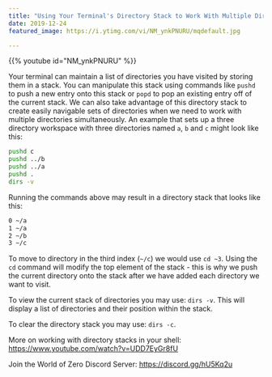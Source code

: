 ```yaml
---
title: "Using Your Terminal's Directory Stack to Work With Multiple Directories"
date: 2019-12-24
featured_image: https://i.ytimg.com/vi/NM_ynkPNURU/mqdefault.jpg

---
```


{{% youtube id="NM_ynkPNURU" %}}

Your terminal can maintain a list of directories you have visited by storing them in a stack. You can manipulate this stack using commands like `pushd` to push a new entry onto this stack or `popd` to pop an existing entry off of the current stack. We can also take advantage of this directory stack to create easily navigable sets of directories when we need to work with multiple directories simultaneously. An example that sets up a three directory workspace with three directories named `a`, `b` and `c` might look like this:

```sh
pushd c
pushd ../b
pushd ../a
pushd .
dirs -v
```

Running the commands above may result in a directory stack that looks like this:

```sh
0 ~/a
1 ~/a
2 ~/b
3 ~/c
```

To move to directory in the third index (`~/c`) we would use `cd ~3`. Using the `cd` command will modify the top element of the stack - this is why we push the current directory onto the stack after we have added each directory we want to visit.

To view the current stack of directories you may use: `dirs -v`. This will display a list of directories and their position within the stack.

To clear the directory stack you may use: `dirs -c`.


More on working with directory stacks in your shell: https://www.youtube.com/watch?v=UDD7EyGr8fU

Join the World of Zero Discord Server: https://discord.gg/hU5Kq2u